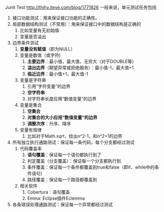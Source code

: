 Junit Test
http://thihy.iteye.com/blog/1771826
一般来说，单元测试任务包括

1. 接口功能测试：用来保证接口功能的正确性。
2. 局部数据结构测试（不常用）：用来保证接口中的数据结构是正确的
   1. 比如变量有无初始值
   2. 变量是否溢出
3. 边界条件测试
   1. **变量没有赋值**（即为NULL）
   2. 变量是数值（或字符)
      1. **主要边界**：最小值，最大值，无穷大（对于DOUBLE等）
      2. **溢出边界**（期望异常或拒绝服务）：最小值-1，最大值+1
      3. **临近边界**：最小值+1，最大值-1
   3. 变量是字符串
      1. 引用“字符变量”的边界
      2. **空字符串**
      3. 对字符串长度应用“数值变量”的边界
   4. 变量是集合
      1. **空集合**
      2. **对集合的大小应用“数值变量”的边界**
      3. **调整次序**：升序、降序
   5. 变量有规律
      1. 比如对于Math.sqrt，给出n^2-1，和n^2+1的边界
4. 所有独立执行通路测试：保证每一条代码，每个分支都经过测试
   1. 代码覆盖率
      1. **语句覆盖**：保证每一个语句都执行到了
      2. 判定覆盖（分支覆盖）：保证每一个分支都执行到
      3. 条件覆盖：保证每一个条件都覆盖到true和false（即if、while中的条件语句）
      4. 路径覆盖：保证每一个路径都覆盖到
   2. 相关软件
      1. Cobertura：语句覆盖
      2. Emma: Eclipse插件Eclemma
5. 各条错误处理通路测试：保证每一个异常都经过测试